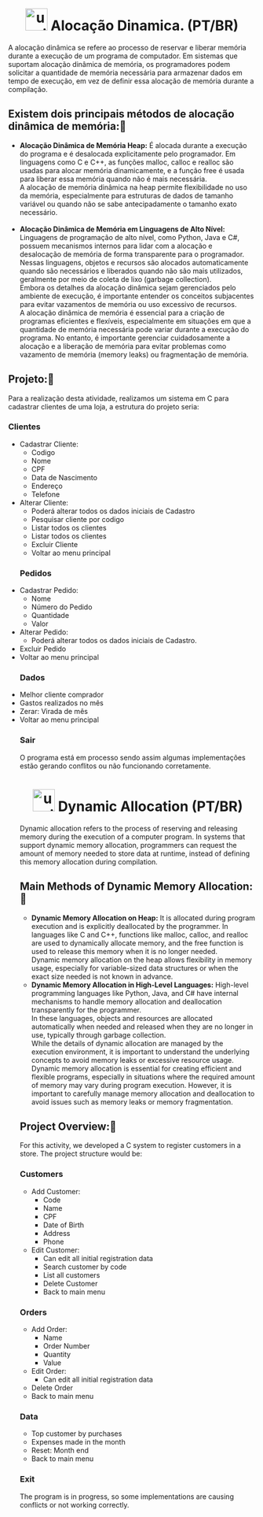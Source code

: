  <h1 align="center">
    <img width="45" src="https://img.icons8.com/pulsar-line/48/upside-down-icon.png" alt="upside-down-icon"/>
    <span> Alocação Dinamica. (PT/BR) </span>
</h1>

<p>A alocação dinâmica se refere ao processo de reservar e liberar memória durante a execução de um programa de computador. Em sistemas que suportam alocação dinâmica de memória, os programadores podem solicitar a quantidade de memória necessária para armazenar dados em tempo de execução, em vez de definir essa alocação de memória durante a compilação.</p>

<h2>Existem dois principais métodos de alocação dinâmica de memória:🫧</h2>
<ul>
  <li><strong>Alocação Dinâmica de Memória Heap:</strong> É alocada durante a execução do programa e é desalocada explicitamente pelo programador. Em linguagens como C e C++, as funções malloc, calloc e realloc são usadas para alocar memória dinamicamente, e a função free é usada para liberar essa memória quando não é mais necessária.
<br> A alocação de memória dinâmica na heap permite flexibilidade no uso da memória, especialmente para estruturas de dados de tamanho variável ou quando não se sabe antecipadamente o tamanho exato necessário.</li>
<br>
<li><strong>Alocação Dinâmica de Memória em Linguagens de Alto Nível:</strong> Linguagens de programação de alto nível, como Python, Java e C#, possuem mecanismos internos para lidar com a alocação e desalocação de memória de forma transparente para o programador.
Nessas linguagens, objetos e recursos são alocados automaticamente quando são necessários e liberados quando não são mais utilizados, geralmente por meio de coleta de lixo (garbage collection).
<br>Embora os detalhes da alocação dinâmica sejam gerenciados pelo ambiente de execução, é importante entender os conceitos subjacentes para evitar vazamentos de memória ou uso excessivo de recursos.
<br>A alocação dinâmica de memória é essencial para a criação de programas eficientes e flexíveis, especialmente em situações em que a quantidade de memória necessária pode variar durante a execução do programa. No entanto, é importante gerenciar cuidadosamente a alocação e a liberação de memória para evitar problemas como vazamento de memória (memory leaks) ou fragmentação de memória.</li>
</ul>

<h2>Projeto:🫧</h2>

<p>Para a realização desta atividade, realizamos um sistema em C para cadastrar clientes de uma loja, a estrutura do projeto seria:</p>
<h3><strong>Clientes</strong></h3>
<ul>
  <li>Cadastrar Cliente:
    <ul>
	<li> Codigo </li>
	<li> Nome </li>
	<li> CPF </li>
	<li> Data de Nascimento </li>
	<li> Endereço </li>
	<li> Telefone </li>
    </ul></li>
  <li>
   Alterar Cliente:
    <ul>
	<li> Poderá alterar todos os dados iniciais de Cadastro</li>
	<li> Pesquisar cliente por codigo </li>
	<li> Listar todos os clientes </li>
	<li> Listar todos os clientes </li>
	<li> Excluir Cliente </li>
	<li> Voltar ao menu principal </li>
    </ul></li>
	
<h3><strong>Pedidos</strong></h3>	
<li>
   Cadastrar Pedido:
    <ul>
	<li> Nome</li>
	<li> Número do Pedido </li>
	<li> Quantidade </li>
	<li> Valor </li> 
    </ul></li>
    <li>
   Alterar Pedido:
    <ul>
	<li> Poderá alterar todos os dados iniciais de Cadastro.</li>
    </ul></li>
     <li>Excluir Pedido</li>
     <li>Voltar ao menu principal </li>

<h3><strong>Dados</strong></h3>
	<li>Melhor cliente comprador </li>
	<li>Gastos realizados no mês </li>
	<li>Zerar: Virada de mês </li>
	<li>Voltar ao menu principal </li>

<h3><strong>Sair</strong></h3>
<p>O programa está em processo sendo assim algumas implementações estão gerando conflitos ou não funcionando corretamente.</p>


<h1 align="center">
    <img width="45" src="https://img.icons8.com/pulsar-line/48/upside-down-icon.png" alt="upside-down-icon"/>
    <span> Dynamic Allocation (PT/BR) </span>
</h1>

<p>Dynamic allocation refers to the process of reserving and releasing memory during the execution of a computer program. In systems that support dynamic memory allocation, programmers can request the amount of memory needed to store data at runtime, instead of defining this memory allocation during compilation.</p>

<h2>Main Methods of Dynamic Memory Allocation:🫧</h2>
<ul>
  <li><strong>Dynamic Memory Allocation on Heap:</strong> It is allocated during program execution and is explicitly deallocated by the programmer. In languages like C and C++, functions like malloc, calloc, and realloc are used to dynamically allocate memory, and the free function is used to release this memory when it is no longer needed.
  <br>Dynamic memory allocation on the heap allows flexibility in memory usage, especially for variable-sized data structures or when the exact size needed is not known in advance.</li>
  
  <li><strong>Dynamic Memory Allocation in High-Level Languages:</strong> High-level programming languages like Python, Java, and C# have internal mechanisms to handle memory allocation and deallocation transparently for the programmer.
  <br>In these languages, objects and resources are allocated automatically when needed and released when they are no longer in use, typically through garbage collection.
  <br>While the details of dynamic allocation are managed by the execution environment, it is important to understand the underlying concepts to avoid memory leaks or excessive resource usage.
  <br>Dynamic memory allocation is essential for creating efficient and flexible programs, especially in situations where the required amount of memory may vary during program execution. However, it is important to carefully manage memory allocation and deallocation to avoid issues such as memory leaks or memory fragmentation.</li>
</ul>

<h2>Project Overview:🫧</h2>

<p>For this activity, we developed a C system to register customers in a store. The project structure would be:</p>

<h3><strong>Customers</strong></h3>
<ul>
  <li>Add Customer:
    <ul>
      <li>Code</li>
      <li>Name</li>
      <li>CPF</li>
      <li>Date of Birth</li>
      <li>Address</li>
      <li>Phone</li>
    </ul>
  </li>
  
  <li>
    Edit Customer:
    <ul>
      <li>Can edit all initial registration data</li>
      <li>Search customer by code</li>
      <li>List all customers</li>
      <li>Delete Customer</li>
      <li>Back to main menu</li>
    </ul>
  </li>
</ul>

<h3><strong>Orders</strong></h3>
<ul>
  <li>Add Order:
    <ul>
      <li>Name</li>
      <li>Order Number</li>
      <li>Quantity</li>
      <li>Value</li>
    </ul>
  </li>
  
  <li>
    Edit Order:
    <ul>
      <li>Can edit all initial registration data</li>
    </ul>
  </li>
  
  <li>Delete Order</li>
  <li>Back to main menu</li>
</ul>

<h3><strong>Data</strong></h3>
<ul>
  <li>Top customer by purchases</li>
  <li>Expenses made in the month</li>
  <li>Reset: Month end</li>
  <li>Back to main menu</li>
</ul>

<h3><strong>Exit</strong></h3>
<p>The program is in progress, so some implementations are causing conflicts or not working correctly.</p>

